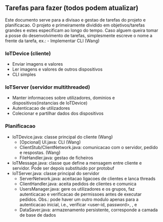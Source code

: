 ## Tarefas para fazer (todos podem atualizar)

Este documento serve para a divisao e gestao de tarefas do projeto e planificacao.
O projeto e primeiramente dividido em objetivos/tarefas grandes e estes especificam ao longo do tempo.
Caso alguem queira tomar a posse do desenvolvimento de tarefas, simplesmente escreve o nome a frente da tarefa, ex.: - Implementar CLI (Wang)

### IoTDevice (cliente)
- Enviar imagens e valores
- Ler imagens e valores de outros dispositivos
- CLI simples

### IoTServer (servidor multithreaded)
- Manter informacoes sobre utilizadores, dominios e dispositivos(instancias de IoTDevice)
- Autenticacao de utilizadores
- Colecionar e partilhar dados dos dispositivos

### Planificacao
- IoTDevice.java: classe principal do cliente (Wang)
    - [Opcional] UI.java: CLI (Wang)
    - ClientStub/ClientNetwork.java: comunicacao com o servidor, pedido e respostas. (Wang)
    - FileHandler.java: gestao de ficheiros
- IoTMessage.java: classe que define a mensagem entre cliente e servidor. Pode ser depois substituido por protobuf
- IoTServer.java: classe principal do servidor
    - ServerNetwork.java: aceitacao ligacoes de clientes e lanca threads
    - ClientHandler.java: aceita pedidos de clientes e comunica 
    - UsersManager.java: gere os utilizadores e os grupos, faz autenticacao e verificacao de permissoes antes de executar pedidos. Obs.: pode haver um outro modulo apenas para a autenticacao inicial, i.e., verificar <user-id, password>, <device-id>, <program-name> e <program-size>
    - DataSaver.java: armazenamento persistente, corresponde a camada de base de dados